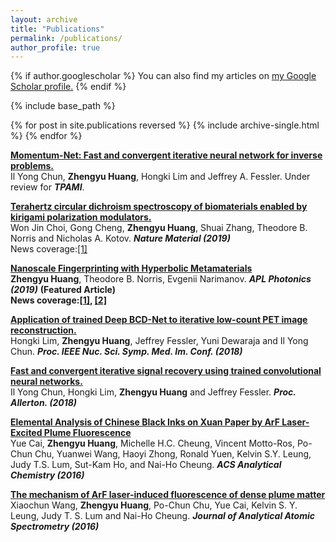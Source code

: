 ```yaml
---
layout: archive
title: "Publications"
permalink: /publications/
author_profile: true
---
```


{% if author.googlescholar %}
  You can also find my articles on <u><a href="{{author.googlescholar}}">my Google Scholar profile</a>.</u>
{% endif %}

{% include base_path %}

{% for post in site.publications reversed %}
  {% include archive-single.html %}
{% endfor %}

<b>[Momentum-Net: Fast and convergent iterative neural network for inverse problems.](https://arxiv.org/abs/1907.11818)</b> <br>
Il Yong Chun, <b>Zhengyu Huang</b>, Hongki Lim and Jeffrey A. Fessler. Under review for <b><i>TPAMI</i></b>.

<b>[Terahertz circular dichroism spectroscopy of biomaterials enabled by kirigami polarization modulators.](https://www.nature.com/articles/s41563-019-0404-6)</b> <br>
Won Jin Choi, Gong Cheng, <b>Zhengyu Huang</b>, Shuai Zhang, Theodore B. Norris and Nicholas A. Kotov. <b><i>Nature Material (2019)</i></b>
<br>News coverage:[[1]](https://news.umich.edu/kirigami-can-spin-terahertz-rays-in-real-time-to-peer-into-biological-tissue/) <br>

<b>[Nanoscale Fingerprinting with Hyperbolic Metamaterials](https://aip.scitation.org/doi/10.1063/1.5079736)</b> <br>
<b>Zhengyu Huang</b>, Theodore B. Norris, Evgenii Narimanov. <b><i>APL Photonics (2019)</i></b> <b>(Featured Article) 
<br>News coverage:[[1]](https://publishing.aip.org/publications/latest-content/hyperbolic-metamaterials-enable-nanoscale-fingerprinting/), [[2]](https://phys.org/news/2019-02-hyperbolic-metamaterials-enable-nanoscale-fingerprinting.html)</b> <br>

<b>[Application of trained Deep BCD-Net to iterative low-count PET image reconstruction. ]()</b> <br>
Hongki Lim, <b>Zhengyu Huang</b>, Jeffrey Fessler, Yuni Dewaraja and Il Yong Chun. <b><i>Proc. IEEE Nuc. Sci. Symp. Med. Im. Conf. (2018)</i></b>

<b>[Fast and convergent iterative signal recovery using trained convolutional neural networks.](https://proceedings.allerton.csl.illinois.edu/media/files/0151.pdf)</b> <br>
Il Yong Chun, Hongki Lim, <b>Zhengyu Huang</b> and Jeffrey Fessler. <b><i>Proc. Allerton. (2018)</i></b>

<b>[Elemental Analysis of Chinese Black Inks on Xuan Paper by ArF Laser-Excited Plume Fluorescence](https://pubs.acs.org/doi/abs/10.1021/acs.analchem.6b02628)</b> <br>
Yue Cai, <b>Zhengyu Huang</b>, Michelle H.C. Cheung, Vincent Motto-Ros, Po-Chun Chu, Yuanwei Wang, Haoyi Zhong, Ronald Yuen, Kelvin S.Y. Leung, Judy T.S. Lum, Sut-Kam Ho, and Nai-Ho Cheung. <b><i>ACS Analytical Chemistry (2016)</i></b>

<b>[The mechanism of ArF laser-induced fluorescence of dense plume matter](https://pubs.rsc.org/en/content/articlelanding/2016/ja/c6ja00290k#!divAbstract)</b> <br>
Xiaochun Wang, <b>Zhengyu Huang</b>, Po-Chun Chu, Yue Cai, Kelvin S. Y. Leung, Judy T. S. Lum and  Nai-Ho Cheung. <b><i>Journal of Analytical Atomic Spectrometry (2016)</i></b>

